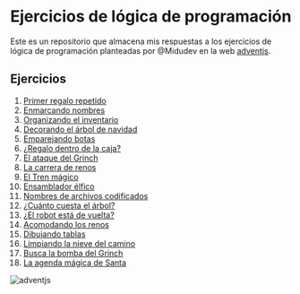 # Ejercicios de lógica de programación

Este es un repositorio que almacena mis respuestas a los ejercicios de lógica de programación
planteadas por @Midudev en la web [adventjs](https://adventjs.dev/es).

## Ejercicios

1. [Primer regalo repetido](./ejercicios/01-regalos-duplicados-ordenados.js)
2. [Enmarcando nombres](./ejercicios/02-marcos-nombres.js)
3. [Organizando el inventario](./ejercicios/03-organizar-inventario.js)
4. [Decorando el árbol de navidad](./ejercicios/04-creando-arbolitos-de-navidad.js)
5. [Emparejando botas](./ejercicios/05-emparejando-botas.js)
6. [¿Regalo dentro de la caja?](./ejercicios/06-regalo-dentro-de-la-caja.js)
7. [El ataque del Grinch](./ejercicios/07-el-ataque-del-grinch.js)
8. [La carrera de renos](./ejercicios/08-la-carrera-de-renos.js)
9. [El Tren mágico](./ejercicios/09-el-tren-magico.js)
10. [Ensamblador élfico](./ejercicios/10-ensamblador-elfico.js)
11. [Nombres de archivos codificados](./ejercicios/11-nombres-de-archivos-codificados.js)
12. [¿Cuánto cuesta el árbol?](./ejercicios/12-cuanto-cuesta-el-arbol.js)
13. [¿El robot está de vuelta?](./ejercicios/13-el-robo-esta-de-vuelta.js)
14. [Acomodando los renos](./ejercicios/14-acomodando-los-renos.js)
15. [Dibujando tablas](./ejercicios/15-dibujando-tablas.js)
16. [Limpiando la nieve del camino](./ejercicios/16-limpiando-la-nieve-del-camino.js)
17. [Busca la bomba del Grinch](./ejercicios/17-busca-la-bomba-del-grinch.js)
18. [La agenda mágica de Santa](./ejercicios/18-la-agenda-magica-de-santa.js)

![adventjs](https://adventjs.dev/logo.webp)